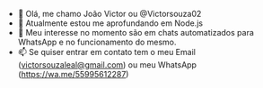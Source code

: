- 👋 Olá, me chamo João Victor ou @Victorsouza02
- 🌱 Atualmente estou me aprofundando em Node.js
- 👀 Meu interesse no momento são em chats automatizados para WhatsApp e no funcionamento do mesmo.
- 📫 Se quiser entrar em contato tem o meu Email (victorsouzaleal@gmail.com) ou meu WhatsApp (https://wa.me/55995612287)

